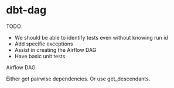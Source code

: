 # dbt-dag

TODO

- We should be able to identify tests even without knowing run id
- Add specific exceptions
- Assist in creating the Airflow DAG
- Have basic unit tests

Airflow DAG

Either get pairwise dependencies. Or use get_descendants. 